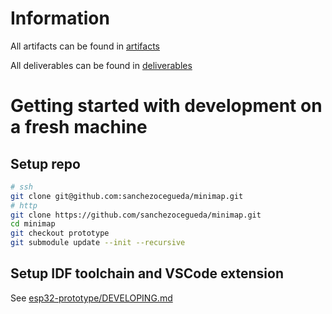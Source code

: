 # Information
All artifacts can be found in [artifacts](artifacts)

All deliverables can be found in [deliverables](deliverables)

# Getting started with development on a fresh machine

## Setup repo
```bash
# ssh
git clone git@github.com:sanchezocegueda/minimap.git
# http
git clone https://github.com/sanchezocegueda/minimap.git
cd minimap
git checkout prototype
git submodule update --init --recursive
```

## Setup IDF toolchain and VSCode extension
See [esp32-prototype/DEVELOPING.md](esp32-prototype/DEVELOPING.md)
